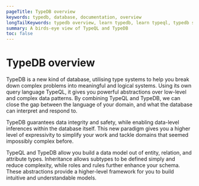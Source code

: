 ```yaml
---
pageTitle: TypeDB overview
keywords: typedb, database, documentation, overview
longTailKeywords: typedb overview, learn typedb, learn typeql, typedb schema, typedb data model
summary: A birds-eye view of TypeQL and TypeDB
toc: false
---
```


# TypeDB overview

TypeDB is a new kind of database, utilising type systems to help you break down complex problems into meaningful 
and logical systems. Using its own query language TypeQL, it gives you powerful abstractions over low-level and 
complex data patterns. By combining TypeQL and TypeDB, we can close the gap between the language of your domain, and 
what the database can interpret and respond to.

TypeDB guarantees data integrity and safety, while enabling data-level inferences within the database itself. This new 
paradigm gives you a higher level of expressivity to simplify your work and tackle domains that seemed impossibly 
complex before.

TypeQL and TypeDB allow you build a data model out of entity, relation, and attribute types. Inheritance allows 
subtypes to be defined simply and reduce complexity, while roles and rules further enhance your schema. These 
abstractions provide a higher-level framework for you to build intuitive and understandable models.
